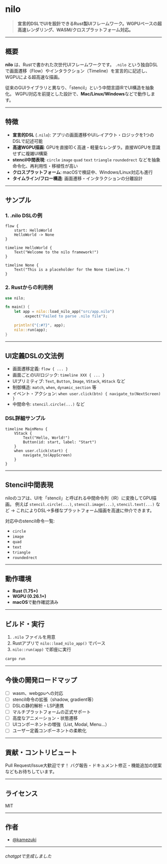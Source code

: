 # nilo

> **宣言的DSLでUIを設計できるRust製UIフレームワーク。WGPUベースの超高速レンダリング、WASM/クロスプラットフォーム対応。**

---

## 概要

**nilo** は、Rustで書かれた次世代UIフレームワークです。
`.nilo` という独自DSLで画面遷移（Flow）やインタラクション（Timeline）を宣言的に記述し、
WGPUによる超高速な描画。

従来のGUIライブラリと異なり、「stencil」という中間言語IRでUI構造を抽象化。
WGPU対応を前提とした設計で、**Mac/Linux/Windows**などで動作します。

---

## 特徴

* **宣言的DSL** (`.nilo`): アプリの画面遷移やUIレイアウト・ロジックを1つのDSLで記述可能
* **高速WGPU描画**: GPUを直接叩く高速・軽量なレンダラ。直接WGPUを意識せずに複雑UI構築
* **stencil中間表現**: `circle` `image` `quad` `text` `triangle` `roundedrect` などを抽象命令化、再利用性・移植性が高い
* **クロスプラットフォーム**: macOSで検証中、Windows/Linux対応も進行
* **タイムライン/フロー構造**: 画面遷移・インタラクションの分離設計

---

## サンプル

### 1. .nilo DSLの例

```nilo
flow {
    start: HelloWorld
    HelloWorld -> None
}

timeline HelloWorld {
    Text("Welcome to the nilo framework!")
}

timeline None {
    Text("This is a placeholder for the None timeline.")
}
```

### 2. Rustからの利用例

```rust
use nilo;

fn main() {
    let app = nilo::load_nilo_app("src/app.nilo")
        .expect("Failed to parse .nilo file");

    println!("{:#?}", app);
    nilo::run(app);
}
```

---

## UI定義DSLの文法例

* 画面遷移定義: `flow { ... }`
* 画面ごとのUI/ロジック: `timeline XXX { ... }`
* UIプリミティブ: `Text`, `Button`, `Image`, `VStack`, `HStack` など
* 制御構造: `match`, `when`, `dynamic_section` 等
* イベント・アクション: `when user.click(btn) { navigate_to(NextScreen) }`
* 中間命令: `stencil.circle(...)` など

### DSL詳細サンプル

```nilo
timeline MainMenu {
    VStack {
        Text("Hello, World!")
        Button(id: start, label: "Start")
    }
    when user.click(start) {
        navigate_to(AppScreen)
    }
}
```

---

## Stencil中間表現

niloのコアは、UIを「stencil」と呼ばれる中間命令列（IR）に変換してGPU描画。
例えば `stencil.circle(...)`, `stencil.image(...)`, `stencil.text(...)` など
→ これによりDSL→多様なプラットフォーム描画を高速に仲介できます。

対応中のstencil命令一覧:

* `circle`
* `image`
* `quad`
* `text`
* `triangle`
* `roundedrect`

---

## 動作環境

* **Rust (1.75+)**
* **WGPU (0.26.1+)**
* **macOS**で動作確認済み

---

## ビルド・実行

1. `.nilo` ファイルを用意
2. Rustアプリで `nilo::load_nilo_app()` でパース
3. `nilo::run(app)` で即座に実行

```sh
cargo run
```

---

## 今後の開発ロードマップ

* [ ] wasm、webgpuへの対応
* [ ] stencil命令の拡張（shadow, gradient等）
* [ ] DSLの静的解析・LSP連携
* [ ] マルチプラットフォームの正式サポート
* [ ] 高度なアニメーション・状態遷移
* [ ] UIコンポーネントの増強（List, Modal, Menu…）
* [ ] ユーザー定義コンポーネントの柔軟化

---

## 貢献・コントリビュート

Pull Request/Issue大歓迎です！
バグ報告・ドキュメント修正・機能追加の提案などもお待ちしています。

---

## ライセンス

MIT

---

## 作者

* [@kamezuki](https://github.com/kamezuki)

---

###### chatgptで生成しました
